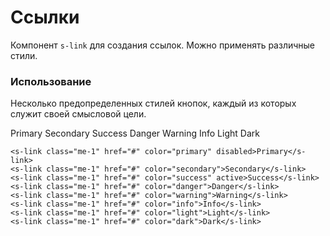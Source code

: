 # Ссылки

Компонент `s-link` для создания ссылок. Можно применять различные стили.

### Использование
Несколько предопределенных стилей кнопок, каждый из которых служит своей смысловой цели.

<s-link class="me-1" href="#" color="primary" disabled>Primary</s-link>
<s-link class="me-1" href="#" color="secondary">Secondary</s-link>
<s-link class="me-1" href="#" color="success" active>Success</s-link>
<s-link class="me-1" href="#" color="danger">Danger</s-link>
<s-link class="me-1" href="#" color="warning">Warning</s-link>
<s-link class="me-1" href="#" color="info">Info</s-link>
<s-link class="me-1" href="#" color="light">Light</s-link>
<s-link class="me-1" href="#" color="dark">Dark</s-link>

``` vue
<s-link class="me-1" href="#" color="primary" disabled>Primary</s-link>
<s-link class="me-1" href="#" color="secondary">Secondary</s-link>
<s-link class="me-1" href="#" color="success" active>Success</s-link>
<s-link class="me-1" href="#" color="danger">Danger</s-link>
<s-link class="me-1" href="#" color="warning">Warning</s-link>
<s-link class="me-1" href="#" color="info">Info</s-link>
<s-link class="me-1" href="#" color="light">Light</s-link>
<s-link class="me-1" href="#" color="dark">Dark</s-link>
```